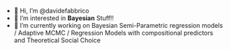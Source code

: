 - 👋  Hi, I’m @davidefabbrico
- 👀  I’m interested in **Bayesian** Stuff!!
- 🌱  I’m currently working on Bayesian Semi-Parametric regression models / Adaptive MCMC / Regression Models with compositional predictors and Theoretical Social Choice 
